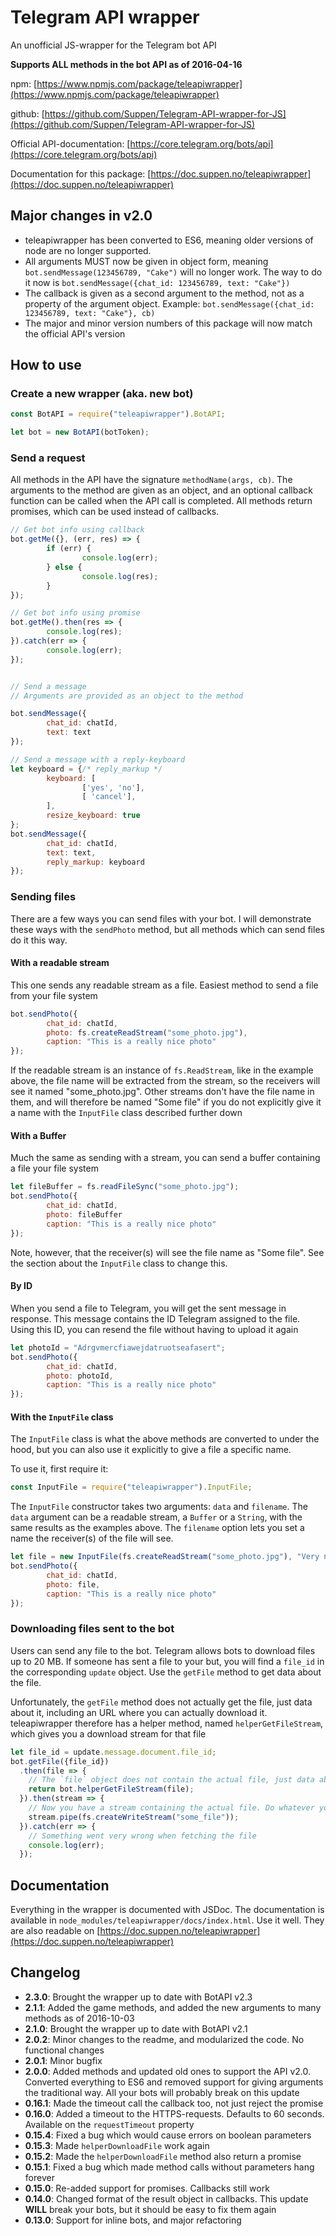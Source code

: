 # Telegram API wrapper

An unofficial JS-wrapper for the Telegram bot API

**Supports ALL methods in the bot API as of 2016-04-16**

npm: [https://www.npmjs.com/package/teleapiwrapper](https://www.npmjs.com/package/teleapiwrapper)

github: [https://github.com/Suppen/Telegram-API-wrapper-for-JS](https://github.com/Suppen/Telegram-API-wrapper-for-JS)

Official API-documentation: [https://core.telegram.org/bots/api](https://core.telegram.org/bots/api)

Documentation for this package: [https://doc.suppen.no/teleapiwrapper](https://doc.suppen.no/teleapiwrapper)

## Major changes in v2.0

* teleapiwrapper has been converted to ES6, meaning older versions of node are no longer supported.
* All arguments MUST now be given in object form, meaning `bot.sendMessage(123456789, "Cake")` will no longer work. The way to do it now is `bot.sendMessage({chat_id: 123456789, text: "Cake"})`
* The callback is given as a second argument to the method, not as a property of the argument object. Example: `bot.sendMessage({chat_id: 123456789, text: "Cake"}, cb)`
* The major and minor version numbers of this package will now match the official API's version

## How to use

### Create a new wrapper (aka. new bot)

```javascript
const BotAPI = require("teleapiwrapper").BotAPI;

let bot = new BotAPI(botToken);
```

### Send a request

All methods in the API have the signature `methodName(args, cb)`. The arguments to the method are given as an object, and an optional callback function can be called when the API call is completed.
All methods return promises, which can be used instead of callbacks.

```javascript
// Get bot info using callback
bot.getMe({}, (err, res) => {
        if (err) {
                console.log(err);
        } else {
                console.log(res);
        }
});

// Get bot info using promise
bot.getMe().then(res => {
        console.log(res);
}).catch(err => {
        console.log(err);
});


// Send a message
// Arguments are provided as an object to the method

bot.sendMessage({
        chat_id: chatId,
        text: text
});

// Send a message with a reply-keyboard
let keyboard = {/* reply_markup */
        keyboard: [
                ['yes', 'no'],
                [ 'cancel'],
        ],
        resize_keyboard: true
};
bot.sendMessage({
        chat_id: chatId,
        text: text,
        reply_markup: keyboard
});
```

### Sending files

There are a few ways you can send files with your bot. I will demonstrate these ways with the `sendPhoto` method, but all methods which can send files do it this way.

#### With a readable stream
This one sends any readable stream as a file. Easiest method to send a file from your file system
```javascript
bot.sendPhoto({
        chat_id: chatId,
        photo: fs.createReadStream("some_photo.jpg"),
        caption: "This is a really nice photo"
});
```

If the readable stream is an instance of `fs.ReadStream`, like in the example above, the file name will be extracted from the stream, so the receivers will see it named "some_photo.jpg". Other streams don't have the file name in them, and will therefore be named "Some file" if you do not explicitly give it a name with the `InputFile` class described further down

#### With a Buffer
Much the same as sending with a stream, you can send a buffer containing a file
your file system
```javascript
let fileBuffer = fs.readFileSync("some_photo.jpg");
bot.sendPhoto({
        chat_id: chatId,
        photo: fileBuffer
        caption: "This is a really nice photo"
});
```
Note, however, that the receiver(s) will see the file name as "Some file". See the section about the `InputFile` class to change this.

#### By ID
When you send a file to Telegram, you will get the sent message in response. This message contains the ID Telegram assigned to the file. Using this ID, you can resend the file without having to upload it again

```javascript
let photoId = "Adrgvmercfiawejdatruotseafasert";
bot.sendPhoto({
        chat_id: chatId,
        photo: photoId,
        caption: "This is a really nice photo"
});
```

#### With the `InputFile` class

The `InputFile` class is what the above methods are converted to under the hood, but you can also use it explicitly to give a file a specific name.

To use it, first require it:

```javascript
const InputFile = require("teleapiwrapper").InputFile;
```

The `InputFile` constructor takes two arguments: `data` and `filename`. The `data` argument can be a readable stream, a `Buffer` or a `String`, with the same results as the examples above. The `filename` option lets you set a name the receiver(s) of the file will see.

```javascript
let file = new InputFile(fs.createReadStream("some_photo.jpg"), "Very nice photo.jpg");
bot.sendPhoto({
        chat_id: chatId,
        photo: file,
        caption: "This is a really nice photo"
});
```

### Downloading files sent to the bot

Users can send any file to the bot. Telegram allows bots to download files up to 20 MB. If someone has sent a file to your but, you will find a `file_id` in the corresponding `update` object. Use the `getFile` method to get data about the file.

Unfortunately, the `getFile` method does not actually get the file, just data about it, including an URL where you can actually download it. teleapiwrapper therefore has a helper method, named `helperGetFileStream`, which gives you a download stream for that file

```javascript
let file_id = update.message.document.file_id;
bot.getFile({file_id})
  .then(file => {
	// The `file` object does not contain the actual file, just data about it, like a download path, the size and a file name. Pass it on to the `helperGetFileStream` method
	return bot.helperGetFileStream(file);
  }).then(stream => {
	// Now you have a stream containing the actual file. Do whatever you want with it, like saving it to disk:
	stream.pipe(fs.createWriteStream("some_file"));
  }).catch(err => {
	// Something went very wrong when fetching the file
	console.log(err);
  });
```

## Documentation

Everything in the wrapper is documented with JSDoc. The documentation is available in `node_modules/teleapiwrapper/docs/index.html`. Use it well.
They are also readable on [https://doc.suppen.no/teleapiwrapper](https://doc.suppen.no/teleapiwrapper)

## Changelog
* **2.3.0**: Brought the wrapper up to date with BotAPI v2.3
* **2.1.1**: Added the game methods, and added the new arguments to many methods as of 2016-10-03
* **2.1.0**: Brought the wrapper up to date with BotAPI v2.1
* **2.0.2**: Minor changes to the readme, and modularized the code. No functional changes
* **2.0.1**: Minor bugfix
* **2.0.0**: Added methods and updated old ones to support the API v2.0. Converted everything to ES6 and removed support for giving arguments the traditional way. All your bots will probably break on this update
* **0.16.1**: Made the timeout call the callback too, not just reject the promise
* **0.16.0**: Added a timeout to the HTTPS-requests. Defaults to 60 seconds. Available on the `requestTimeout` property
* **0.15.4**: Fixed a bug which would cause errors on boolean parameters
* **0.15.3**: Made `helperDownloadFile` work again
* **0.15.2**: Made the `helperDownloadFile` method also return a promise
* **0.15.1**: Fixed a bug which made method calls without parameters hang forever
* **0.15.0**: Re-added support for promises. Callbacks still work
* **0.14.0**: Changed format of the result object in callbacks. This update **WILL** break your bots, but it should be easy to fix them again
* **0.13.0**: Support for inline bots, and major refactoring

